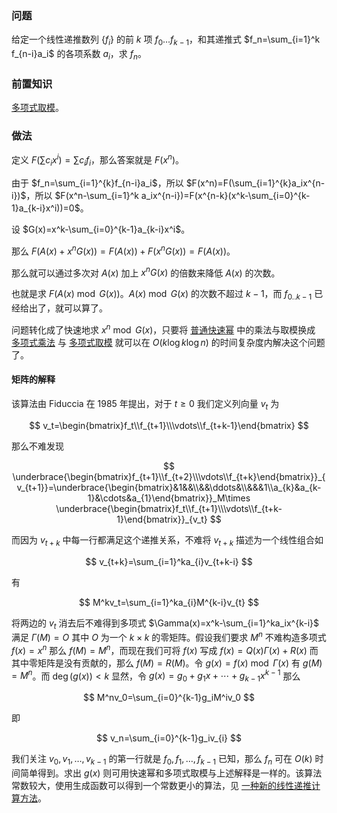 ### 问题

给定一个线性递推数列 $\{f_i\}$ 的前 $k$ 项 $f_0\dots f_{k-1}$，和其递推式 $f_n=\sum_{i=1}^k f_{n-i}a_i$ 的各项系数 $a_i$，求 $f_n$。

### 前置知识

[多项式取模](./poly/div-mod.md)。

### 做法

定义 $F(\sum c_ix^i)=\sum c_if_i$，那么答案就是 $F(x^n)$。

由于 $f_n=\sum_{i=1}^{k}f_{n-i}a_i$，所以 $F(x^n)=F(\sum_{i=1}^{k}a_ix^{n-i})$，所以 $F(x^n-\sum_{i=1}^k a_ix^{n-i})=F(x^{n-k}(x^k-\sum_{i=0}^{k-1}a_{k-i}x^i))=0$。

设 $G(x)=x^k-\sum_{i=0}^{k-1}a_{k-i}x^i$。

那么 $F(A(x)+x^nG(x))=F(A(x))+F(x^nG(x))=F(A(x))$。

那么就可以通过多次对 $A(x)$ 加上 $x^nG(x)$ 的倍数来降低 $A(x)$ 的次数。

也就是求 $F(A(x)\bmod G(x))$。$A(x)\bmod G(x)$ 的次数不超过 $k-1$，而 $f_{0..k-1}$ 已经给出了，就可以算了。

问题转化成了快速地求 $x^n\bmod G(x)$，只要将 [普通快速幂](./quick-pow.md) 中的乘法与取模换成 [多项式乘法](./poly/ntt.md) 与 [多项式取模](./poly/div-mod.md) 就可以在 $O(k\log k\log n)$ 的时间复杂度内解决这个问题了。

#### 矩阵的解释

该算法由 Fiduccia 在 1985 年提出，对于 $t\geq 0$ 我们定义列向量 $v_t$ 为

$$
v_t=\begin{bmatrix}f_t\\f_{t+1}\\\vdots\\f_{t+k-1}\end{bmatrix}
$$

那么不难发现

$$
\underbrace{\begin{bmatrix}f_{t+1}\\f_{t+2}\\\vdots\\f_{t+k}\end{bmatrix}}_{v_{t+1}}=\underbrace{\begin{bmatrix}&1&&\\&&\ddots&\\&&&1\\a_{k}&a_{k-1}&\cdots&a_{1}\end{bmatrix}}_M\times \underbrace{\begin{bmatrix}f_t\\f_{t+1}\\\vdots\\f_{t+k-1}\end{bmatrix}}_{v_t}
$$

而因为 $v_{t+k}$ 中每一行都满足这个递推关系，不难将 $v_{t+k}$ 描述为一个线性组合如

$$
v_{t+k}=\sum_{i=1}^ka_{i}v_{t+k-i}
$$

有

$$
M^kv_t=\sum_{i=1}^ka_{i}M^{k-i}v_{t}
$$

将两边的 $v_t$ 消去后不难得到多项式 $\Gamma(x)=x^k-\sum_{i=1}^ka_ix^{k-i}$ 满足 $\Gamma(M)=O$ 其中 $O$ 为一个 $k\times k$ 的零矩阵。假设我们要求 $M^n$ 不难构造多项式 $f(x)=x^n$ 那么 $f(M)=M^n$，而现在我们可将 $f(x)$ 写成 $f(x)=Q(x)\Gamma(x)+R(x)$ 而其中零矩阵是没有贡献的，那么 $f(M)=R(M)$。令 $g(x)=f(x)\bmod{\Gamma(x)}$ 有 $g(M)=M^n$。而 $\deg(g(x))< k$ 显然，令 $g(x)=g_0+g_1x+\cdots +g_{k-1}x^{k-1}$ 那么

$$
M^nv_0=\sum_{i=0}^{k-1}g_iM^iv_0
$$

即

$$
v_n=\sum_{i=0}^{k-1}g_iv_{i}
$$

我们关注 $v_0,v_1,\dots ,v_{k-1}$ 的第一行就是 $f_0,f_1,\dots ,f_{k-1}$ 已知，那么 $f_n$ 可在 $O(k)$ 时间简单得到。求出 $g(x)$ 则可用快速幂和多项式取模与上述解释是一样的。该算法常数较大，使用生成函数可以得到一个常数更小的算法，见 [一种新的线性递推计算方法](https://blog.csdn.net/EI_Captain/article/details/109196620)。

